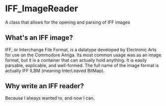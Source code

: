 # IFF_ImageReader
A class that allows for the opening and parsing of IFF images


## What's an IFF image?

IFF, or Interchange File Format, is a datatype developed by Electronic Arts for use on the Commodore Amiga. Its most common usage was as an image format, but it is a container that can actually hold anything. It is easily parsable, explicable, and well-formed. The full name of the image format is actually IFF ILBM (meaning InterLeaved BitMap).

## Why write an IFF reader?

Because I always wanted to, and now I can.
